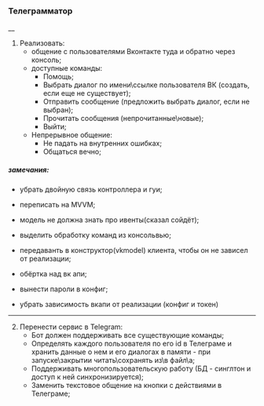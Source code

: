 ### Телеграмматор

__
  
1. Реализовать:
      + общение с пользователями Вконтакте туда и обратно через консоль;
      + доступные команды:
        * Помощь;
        * Выбрать диалог по имени\ссылке пользователя ВК (создать, если еще не существует);
        * Отправить сообщение (предложить выбрать диалог, если не выбран);
        * Прочитать сообщения (непрочитанные\новые);
        * Выйти;
      + Непрерывное общение:
        * Не падать на внутренних ошибках;
        * Общаться вечно;
      
 ##### замечания: 
   + убрать двойную связь контроллера и гуи;
   + переписать на MVVM;
   + модель не должна знать про ивенты(сказал сойдёт);
   + выделить обработку команд из консольвью;
   + передаванть в конструктор(vkmodel) клиента, чтобы он не зависел от реализации;
   + обёртка над вк апи;
   + вынести пароли в конфиг;
    
   + убрать зависимость вкапи от реализации (конфиг и токен)

___

2. Перенести сервис в Telegram:
    + Бот должен поддерживать все существующие команды;
    + Определять каждого пользователя по его id в Телеграме и хранить данные о нем и его диалогах в памяти - при запуске\закрытии читать\сохранять из\в файл\а;
    + Поддерживать многопользовательскую работу (БД - синглтон и доступ к ней синхронизируется);
    + Заменить текстовое общение на кнопки с действиями в Телеграме;
